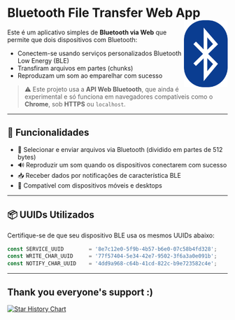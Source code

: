 # Bluetooth File Transfer Web App <img src="./public/favicon-32x32.png" align="right" width="100">

Este é um aplicativo simples de **Bluetooth via Web** que permite que dois dispositivos com Bluetooth:

- Conectem-se usando serviços personalizados Bluetooth Low Energy (BLE)
- Transfiram arquivos em partes (chunks)
- Reproduzam um som ao emparelhar com sucesso

> ⚠️ Este projeto usa a **API Web Bluetooth**, que ainda é experimental e só funciona em navegadores compatíveis como o **Chrome**, sob **HTTPS** ou `localhost`.

---

## 🔧 Funcionalidades

- 📂 Selecionar e enviar arquivos via Bluetooth (dividido em partes de 512 bytes)
- 🔊 Reproduzir um som quando os dispositivos conectarem com sucesso
- 📥 Receber dados por notificações de característica BLE
- 📱 Compatível com dispositivos móveis e desktops

---

## 📦 UUIDs Utilizados

Certifique-se de que seu dispositivo BLE usa os mesmos UUIDs abaixo:

```js
const SERVICE_UUID        = '8e7c12e0-5f9b-4b57-b6e0-07c58b4fd328';
const WRITE_CHAR_UUID     = '77f57404-5e34-42e7-9502-3f6a3a0e091b';
const NOTIFY_CHAR_UUID    = '4dd9a968-c64b-41cd-822c-b9e723582c4e';
```

---

## Thank you everyone's support :) 
[![Star History Chart](https://api.star-history.com/svg?repos=erikraft/Bluetooth-Center&type=Date)](https://star-history.com/#erikraft/Bluetooth-Center&Date)
